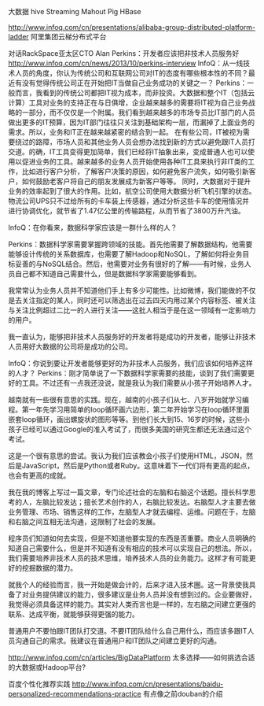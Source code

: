 大数据
hive Streaming Mahout Pig HBase 

http://www.infoq.com/cn/presentations/alibaba-group-distributed-platform-ladder
阿里集团云梯分布式平台


对话RackSpace亚太区CTO Alan Perkins：开发者应该把非技术人员服务好
http://www.infoq.com/cn/news/2013/10/perkins-interview
InfoQ：从一线技术人员的角度，你认为传统公司和互联网公司对IT的态度有哪些根本性的不同？最近有没有觉得传统公司正在开始把IT当做自己业务成功的关键之一？
Perkins：一般而言，我看到的传统公司都把IT视为成本，而非投资。大数据和整个IT（包括云计算）工具对业务的支持正在与日俱增，企业越来越多的需要将IT视为自己业务战略的一部分，而不仅仅是一个附属。我们看到越来越多的市场专员比IT部门的人员做出更多的IT预算，因为IT部门往往只关注到基础架构一层，而漏掉了上面业务的需求。所以，业务和IT正在越来越紧密的结合到一起。
在有些公司，IT被视为需要绕过的路障，市场人员和其他业务人员会想办法找到新的方式以避免跟IT人员打交道。的确，IT工具变得更加简单，我们已经将IT抽象出来，变成普通人也可以使用以促进业务的工具。越来越多的业务人员开始使用各种IT工具来执行非IT类的工作，比如进行客户分析，了解客户决策的原因，如何避免客户流失，如何吸引新客户，如何鼓励老客户将自己的朋友发展成为新客户等等。
同时，大数据对于提升业务的效率起到了很大的作用。比如，航空公司使用大数据分析飞机引擎的状态。物流公司UPS只不过给所有的卡车装上传感器，通过分析这些卡车的使用情况并进行协调优化，就节省了1.47亿公里的传输路程，从而节省了3800万升汽油。

InfoQ：在你看来，数据科学家应该是一群什么样的人？

Perkins：数据科学家需要掌握跨领域的技能。首先他需要了解数据结构，他需要能够设计传统的关系数据库，也需要了解Hadoop和NoSQL，了解如何将业务目标妥善的与NoSQL结合。然后，他需要对业务有很好的了解——有时候，业务人员自己都不知道自己需要什么，但是数据科学家需要能够看到。

我常常认为业务人员并不知道他们手上有多少可能性。比如微博，我们能做的不仅是去关注指定的某人，同时还可以筛选出在过去四天内用过某个内容标签、被关注与关注比例超过二比一的人进行关注——这批人相当于是在这一领域有一定影响力的用户。

我一直认为，能够把非技术人员服务好的开发者将是成功的开发者，能够让非技术人员用好大数据的公司将是成功的公司。

InfoQ：你说到要让开发者能够更好的为非技术人员服务，我们应该如何培养这样的人才？
Perkins：刚才简单说了一下数据科学家需要的技能，谈到了我们需要更好的工具。不过还有一点我还没说，就是我认为我们需要从小孩子开始培养人才。

越南就有一些很有意思的实践。现在，越南的小孩子们从七、八岁开始就学习编程。第一年先学习用简单的loop循环画六边形，第二年开始学习在loop循环里面嵌套loop循环，画出螺旋状的图形等等。到他们长大到15、16岁的时候，这些小孩子已经可以通过Google的准入考试了，而很多美国的研究生都还无法通过这个考试。

这是一个很有意思的尝试。我认为我们应该教会小孩子们使用HTML，JSON，然后是JavaScript，然后是Python或者Ruby。这意味着下一代们将有更高的起点，也会有更高的成就。

我在我的博客上写过一篇文章，专门论述社会的左脑和右脑这个话题。擅长科学思考的人，左脑比较发达；擅长艺术创作的人，右脑比较发达。右脑型人才主要去做业务管理、市场、销售这样的工作，左脑型人才就去编程、运维。问题在于，左脑和右脑之间互相无法沟通，这限制了社会的发展。

程序员们知道如何去实现，但是不知道他要实现的东西是否重要。商业人员明确的知道自己需要什么，但是并不知道有没有相应的技术可以实现自己的想法。所以，我们需要培养非技术人员的技术思维，培养技术人员的业务能力。这样才有可能更好的挖掘数据的潜力。

就我个人的经验而言，我一开始是做会计的，后来才进入技术圈。这一背景使我具备了对业务提供建议的能力，很多建议是业务人员并没有想到过的。企业要做好，我觉得必须具备这样的能力。其实对人类而言也是一样的，左右脑之间建立更强的联系、达成平衡，就能够获得更强的能力。

普通用户不要怕跟IT团队打交道。不要IT团队给什么自己用什么，而应该多跟IT人员沟通自己的需求。我建议在普通用户和IT团队之间建立更好的沟通。


http://www.infoq.com/cn/articles/BigDataPlatform
太多选择——如何挑选合适的大数据或Hadoop平台?


百度个性化推荐实践
http://www.infoq.com/cn/presentations/baidu-personalized-recommendations-practice
有点像之前douban的介绍






